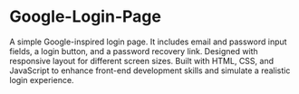 # Google-Login-Page
A simple Google-inspired login page. It includes email and password input fields, a login button, and a password recovery link. Designed with responsive layout for different screen sizes. Built with HTML, CSS, and JavaScript to enhance front-end development skills and simulate a realistic login experience.
